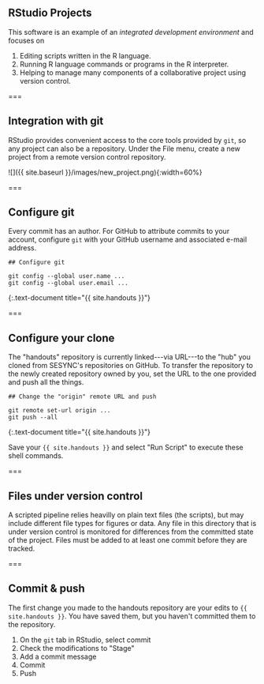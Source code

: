 ---
---

## RStudio Projects

This software is an example of an *integrated development environment* and focuses on

1. Editing scripts written in the R language.
1. Running R language commands or programs in the R interpreter.
1. Helping to manage many components of a collaborative project using version control.

===

## Integration with git

RStudio provides convenient access to the core tools provided by `git`, so any project can also be a repository. Under the File menu, create a new project from a remote version control repository.

![]({{ site.baseurl }}/images/new_project.png){:width=60%}

===

## Configure git

Every commit has an author. For GitHub to attribute commits to your account, configure `git` with your GitHub username and associated e-mail address.

~~~
## Configure git

git config --global user.name ...
git config --global user.email ...
~~~
{:.text-document title="{{ site.handouts }}"}

===

## Configure your clone

The "handouts" repository is currently linked---via URL---to the "hub" you cloned from SESYNC's repositories on GitHub. To transfer the repository to the newly created repository owned by you, set the URL to the one provided and push all the things.

~~~
## Change the "origin" remote URL and push

git remote set-url origin ...
git push --all
~~~
{:.text-document title="{{ site.handouts }}"}

Save your `{{ site.handouts }}` and select "Run Script" to execute these shell commands.

===

## Files under version control

A scripted pipeline relies heavilly on plain text files (the scripts), but may include different file types for figures or data. Any file in this directory that is under version control is monitored for differences from the committed state of the project. Files must be added to at least one commit before they are tracked.

===

## Commit & push

The first change you made to the handouts repository are your edits to `{{ site.handouts }}`. You have saved them, but you haven't committed them to the repository.

1. On the `git` tab in RStudio, select commit
1. Check the modifications to "Stage"
1. Add a commit message
1. Commit
1. Push
